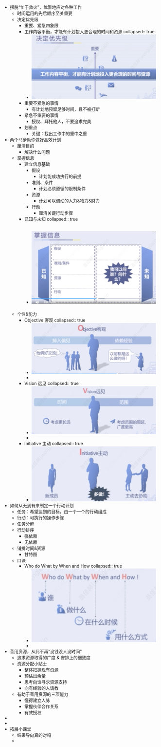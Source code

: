 - 摆脱“忙于救火”，优雅地应对各种工作
	- 时间运用的先后顺序至关重要
	- 决定优先级
		- 重要、紧急四象限
		- 工作内容平衡，才能有计划投入更合理的时间和资源
		  collapsed:: true
			- ![image.png](../assets/image_1660063315435_0.png)
		- 重要不紧急的事情
			- 有计划地预留足够时间，且不被打断
		- 紧急不重要的事情
			- 授权、拜托他人，不要追求完美
		- 划重点
			- 关键：找出工作中的重中之重
- 两个马步助你做好高效计划
	- 厘清目的
		- 解决什么问题
	- 掌握信息
		- 建立信息基础
			- 假设
				- 计划能成功执行的前提
			- 准则、条件
				- 计划必须遵循的限制条件
			- 资源
				- 计划可以调动的人力&物力&财力
			- 行动
				- 厘清关键行动步骤
		- 已知与未知
		  collapsed:: true
			- ![image.png](../assets/image_1660141087564_0.png)
				-
	- 个性&能力
		- Objective 客观
		  collapsed:: true
			- ![image.png](../assets/image_1660141214455_0.png)
			-
		- Vision 远见
		  collapsed:: true
			- ![image.png](../assets/image_1660141251130_0.png)
			-
		- Initiative 主动
		  collapsed:: true
			- ![image.png](../assets/image_1660141305403_0.png)
- 如何从无到有来制定一个行动计划
	- 任务：希望达到的目标，由一个一个的行动组成
	- 行动：可执行的操作步骤
	- 任务分解
	- 行动排序
		- 强依赖
		- 无依赖
	- 铺排时间&资源
		- 甘特图
	- 口诀
		- Who do What by When and How
		  collapsed:: true
			- ![image.png](../assets/image_1660141587817_0.png)
			-
- 善用资源，从此不再“没钱没人没时间”
	- 追求资源取得的广度 & 安排上的细致度
	- 资源分配小贴士
		- 整体把握现有资源
		- 预估出余量
		- 思考向谁寻求资源支持
		- 向有经验的人请教
	- 有助于善用资源的三项能力
		- 懂得建立人脉
		- 掌握伙伴合作关系
		- 有效授权
-
-
- 拓展小课堂
	- 结果导向真的对吗
	-